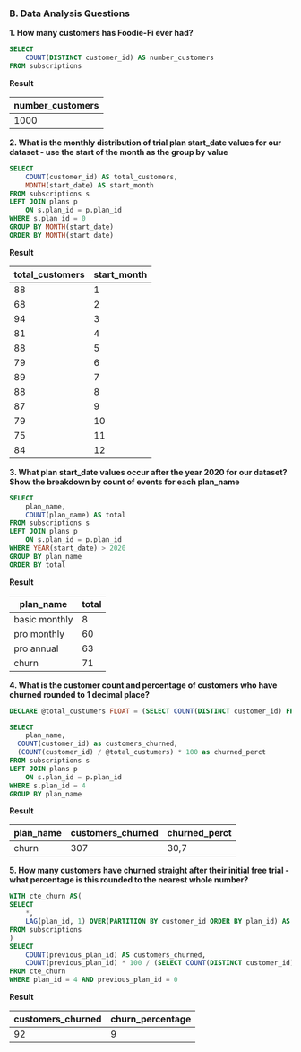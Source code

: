 ### B. Data Analysis Questions

**1. How many customers has Foodie-Fi ever had?**
```SQL
SELECT
	COUNT(DISTINCT customer_id) AS number_customers
FROM subscriptions
```
**Result**

| number_customers |
|------------------|
| 1000             |

**2. What is the monthly distribution of trial plan start_date values for our dataset - use the start of the month as the group by value**
```SQL
SELECT 
	COUNT(customer_id) AS total_customers,
	MONTH(start_date) AS start_month
FROM subscriptions s
LEFT JOIN plans p
	ON s.plan_id = p.plan_id
WHERE s.plan_id = 0
GROUP BY MONTH(start_date)
ORDER BY MONTH(start_date)
```
**Result**

| total_customers | start_month |
|-----------------|-------------|
| 88              | 1           |
| 68              | 2           |
| 94              | 3           |
| 81              | 4           |
| 88              | 5           |
| 79              | 6           |
| 89              | 7           |
| 88              | 8           |
| 87              | 9           |
| 79              | 10          |
| 75              | 11          |
| 84              | 12          |

**3. What plan start_date values occur after the year 2020 for our dataset? Show the breakdown by count of events for each plan_name**
```SQL
SELECT 
	plan_name,
	COUNT(plan_name) AS total
FROM subscriptions s
LEFT JOIN plans p
	ON s.plan_id = p.plan_id
WHERE YEAR(start_date) > 2020
GROUP BY plan_name
ORDER BY total
```
**Result**

| plan_name     | total |
|---------------|-------|
| basic monthly | 8     |
| pro monthly   | 60    |
| pro annual    | 63    |
| churn         | 71    |

**4. What is the customer count and percentage of customers who have churned rounded to 1 decimal place?**
```SQL
DECLARE @total_custumers FLOAT = (SELECT COUNT(DISTINCT customer_id) FROM subscriptions)

SELECT
	plan_name,
  COUNT(customer_id) as customers_churned,
  (COUNT(customer_id) / @total_custumers) * 100 as churned_perct
FROM subscriptions s
LEFT JOIN plans p
	ON s.plan_id = p.plan_id
WHERE s.plan_id = 4
GROUP BY plan_name
```
**Result**

| plan_name | customers_churned | churned_perct |
|-----------|-------------------|---------------|
| churn     | 307               | 30,7          |

**5. How many customers have churned straight after their initial free trial - what percentage is this rounded to the nearest whole number?**
```SQL
WITH cte_churn AS(
SELECT
	*,
	LAG(plan_id, 1) OVER(PARTITION BY customer_id ORDER BY plan_id) AS previous_plan_id
FROM subscriptions
)
SELECT
	COUNT(previous_plan_id) AS customers_churned,
	COUNT(previous_plan_id) * 100 / (SELECT COUNT(DISTINCT customer_id) FROM subscriptions) AS churn_percentage
FROM cte_churn
WHERE plan_id = 4 AND previous_plan_id = 0
```
**Result**

| customers_churned | churn_percentage |
|-------------------|------------------|
| 92                | 9                |













































































